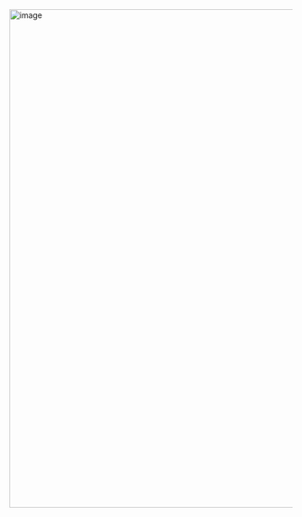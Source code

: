 <img width="1255" height="887" alt="image" src="https://github.com/user-attachments/assets/fa3c2741-6e93-42a9-a8ef-d3224f967eb3" />


